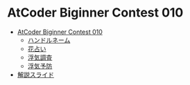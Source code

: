 AtCoder Biginner Contest 010
============================

- [AtCoder Biginner Contest 010](http://abc010.contest.atcoder.jp/)
    - [ハンドルネーム](http://abc010.contest.atcoder.jp/tasks/abc010_1)
    - [花占い](http://abc010.contest.atcoder.jp/tasks/abc010_2)
    - [浮気調査](http://abc010.contest.atcoder.jp/tasks/abc010_3)
    - [浮気予防](http://abc010.contest.atcoder.jp/tasks/abc010_4)
- [解説スライド](http://www.slideshare.net/chokudai/abc010)
